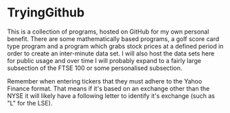 # TryingGithub

This is a collection of programs, hosted on GitHub for my own personal benefit. There are some mathematically based
programs, a golf score card type program and a program which grabs stock prices at a defined period in order to create
an inter-minute data set. I will also host the data sets here for public usage and over time I will probably expand
to a fairly large subsection of the FTSE 100 or some personalised subsection.

Remember when entering tickers that they must adhere to the Yahoo Finance format. That means if it's based on an
exchange other than the NYSE it will likely have a following letter to identify it's exchange (such as "L" for the LSE).